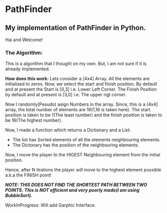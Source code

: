 # PathFinder
## My implementation of PathFinder in Python. 

Hai and Welcome!

### The Algorithm:

This is a algorithm that I thought on my own. But, I am not sure if it is already implemented.

**How does this work:**
Lets consider a [4x4] Array. All the elements are initialised to zeros.
Now, we select the start and finish position. By default and at present the Start is [0,3] i.e. Lower Left Corner.
The Finish Position by default and at present is [3,0] i.e. The upper rigt corner.

Now I randomly(Pesudo) asign Numbers in the array. Since, this is a [4x4] array, the total number of elements are 16(1,16 is taken here).
The start position is taken to be 1(The least number) and the finish position is taken to be 16(The highest number).

Now, I made a function which returns a Dictionary and a List:
 - The list has Sorted elements of all the elements neighbouring elements.
 - The Dictonary has the position of the neighbouring elements.
 
 Now, I move the player to the HIGEST Neighbouring element from the initial position.
 
 Hence, after N itrations the player will move to the highest element possible a.k.a the FINISH point!


***NOTE: THIS DOES NOT FIND THE SHORTEST PATH BETWEEN TWO POINTS.***
***This is NOT efficient and very poorly made(I am using BubbleSort).***


WorkInProgress: Will add Garphic Interface.
